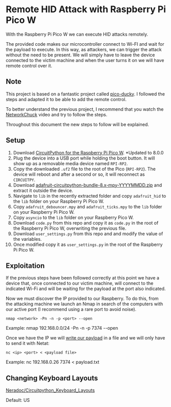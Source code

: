 # Remote HID Attack with Raspberry Pi Pico W
With the Raspberry Pi Pico W we can execute HID attacks remotely.

The provided code makes our microcontroller connect to Wi-FI and wait for the payload to execute. In this way, as attackers, we can trigger the attack without the need to be present. We will simply have to leave the device connected to the victim machine and when the user turns it on we will have remote control over it.

## Note
This project is based on a fantastic project called [pico-ducky](https://github.com/dbisu/pico-ducky). I followed the steps and adapted it to be able to add the remote control.

To better understand the previous project, I recommend that you watch the [NetworkChuck](https://www.youtube.com/watch?v=e_f9p-_JWZw) video and try to follow the steps.

Throughout this document the new steps to follow will be explained.

## Setup
1. Download [CircuitPython for the Raspberry Pi Pico W](https://circuitpython.org/board/raspberry_pi_pico_w/). *Updated to 8.0.0
2. Plug the device into a USB port while holding the boot button. It will show up as a removable media device named `RPI-RP2`.
3. Copy the downloaded `.uf2` file to the root of the Pico (`RPI-RP2`). The device will reboot and after a second or so, it will reconnect as `CIRCUITPY`.
4. Download [adafruit-circuitpython-bundle-8.x-mpy-YYYYMMDD.zip](https://github.com/adafruit/Adafruit_CircuitPython_Bundle/releases/latest) and extract it outside the device.
5. Navigate to `lib` in the recently extracted folder and copy `adafruit_hid` to the `lib` folder on your Raspberry Pi Pico W.
6. Copy `adafruit_debouncer.mpy` and `adafruit_ticks.mpy` to the `lib` folder on your Raspberry Pi Pico W.
7. Copy `asyncio` to the `lib` folder on your Raspberry Pico W.
8. Download `code.py` from this repo and copy it as `code.py` in the root of the Raspberry Pi Pico W, overwriting the previous file.
9. Download `user_settings.py` from this repo and and modify the value of the variables.
10. Once modified copy it as `user_settings.py` in the root of the Raspberry Pi Pico W.

## Exploitation
If the previous steps have been followed correctly at this point we have a device that, once connected to our victim machine, will connect to the indicated Wi-Fi and will be waiting for the payload at the port also indicated.

Now we must discover the IP provided to our Raspberry. To do this, from the attacking machine we launch an Nmap in search of the computers with our active port (I recommend using a rare port to avoid noise).

`nmap <network> -Pn -n -p <port> --open`
  
Example: nmap 192.168.0.0/24 -Pn -n -p 7374 --open

Once we have the IP we will [write our payload](https://github.com/hak5darren/USB-Rubber-Ducky/wiki/Duckyscript) in a file and we will only have to send it with Netat:

`nc <ip> <port> < <payload file>`

Example: nc 192.168.0.26 7374 < payload.txt

## Changing Keyboard Layouts
[Neradoc/Circuitpython_Keyboard_Layouts](https://github.com/Neradoc/Circuitpython_Keyboard_Layouts/blob/main/PICODUCKY.md) 

Default: US
